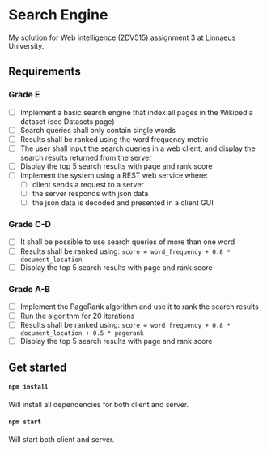 # Search Engine
My solution for Web intelligence (2DV515) assignment 3 at Linnaeus University.

## Requirements
### Grade E
- [ ] Implement a basic search engine that index all pages in the Wikipedia dataset (see Datasets page)
- [ ] Search queries shall only contain single words
- [ ] Results shall be ranked using the word frequency metric
- [ ] The user shall input the search queries in a web client, and display the search results returned from the server
- [ ] Display the top 5 search results with page and rank score
- [ ] Implement the system using a REST web service where:
  - [ ] client sends a request to a server
  - [ ] the server responds with json data
  - [ ] the json data is decoded and presented in a client GUI

### Grade C-D
- [ ] It shall be possible to use search queries of more than one word
- [ ] Results shall be ranked using: `score = word_frequency + 0.8 * document_location`
- [ ] Display the top 5 search results with page and rank score

### Grade A-B
- [ ] Implement the PageRank algorithm and use it to rank the search results
- [ ] Run the algorithm for 20 iterations
- [ ] Results shall be ranked using: `score = word_frequency + 0.8 * document_location + 0.5 * pagerank`
- [ ] Display the top 5 search results with page and rank score

## Get started
#### `npm install`
Will install all dependencies for both client and server.

#### `npm start`
Will start both client and server.
